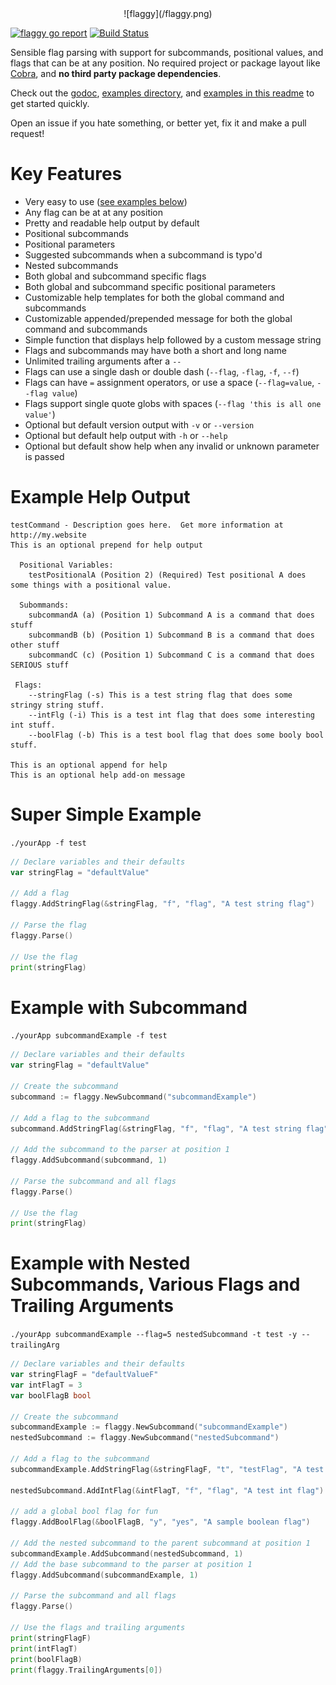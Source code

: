 <center>![flaggy](/flaggy.png)</center>

[![flaggy go report](https://goreportcard.com/badge/github.com/integrii/flaggy)](https://goreportcard.com/report/github.com/integrii/flaggy) [![Build Status](https://travis-ci.org/integrii/flaggy.svg?branch=master)](https://travis-ci.org/integrii/flaggy)

Sensible flag parsing with support for subcommands, positional values, and flags that can be at any position.  No required project or package layout like [Cobra](https://github.com/spf13/Cobra), and **no third party package dependencies**.  

Check out the [godoc](http://godoc.org/github.com/integrii/flaggy), [examples directory](https://github.com/integrii/flaggy/tree/master/examples), and [examples in this readme](https://github.com/integrii/flaggy#super-simple-example) to get started quickly.

Open an issue if you hate something, or better yet, fix it and make a pull request!

# Key Features

- Very easy to use ([see examples below](https://github.com/integrii/flaggy#super-simple-example))
- Any flag can be at at any position
- Pretty and readable help output by default
- Positional subcommands
- Positional parameters
- Suggested subcommands when a subcommand is typo'd
- Nested subcommands
- Both global and subcommand specific flags
- Both global and subcommand specific positional parameters
- Customizable help templates for both the global command and subcommands
- Customizable appended/prepended message for both the global command and subcommands
- Simple function that displays help followed by a custom message string
- Flags and subcommands may have both a short and long name
- Unlimited trailing arguments after a `--`
- Flags can use a single dash or double dash (`--flag`, `-flag`, `-f`, `--f`)
- Flags can have `=` assignment operators, or use a space (`--flag=value`, `--flag value`)
- Flags support single quote globs with spaces (`--flag 'this is all one value'`)
- Optional but default version output with `-v` or `--version`
- Optional but default help output with `-h` or `--help`
- Optional but default show help when any invalid or unknown parameter is passed


# Example Help Output

```
testCommand - Description goes here.  Get more information at http://my.website
This is an optional prepend for help output

  Positional Variables:
    testPositionalA (Position 2) (Required) Test positional A does some things with a positional value.

  Subommands:
    subcommandA (a) (Position 1) Subcommand A is a command that does stuff
    subcommandB (b) (Position 1) Subcommand B is a command that does other stuff
    subcommandC (c) (Position 1) Subcommand C is a command that does SERIOUS stuff

 Flags:
    --stringFlag (-s) This is a test string flag that does some stringy string stuff.
    --intFlg (-i) This is a test int flag that does some interesting int stuff.
    --boolFlag (-b) This is a test bool flag that does some booly bool stuff.

This is an optional append for help
This is an optional help add-on message
```


# Super Simple Example

`./yourApp -f test`

```go
// Declare variables and their defaults
var stringFlag = "defaultValue"

// Add a flag
flaggy.AddStringFlag(&stringFlag, "f", "flag", "A test string flag")

// Parse the flag
flaggy.Parse()

// Use the flag
print(stringFlag)
```


# Example with Subcommand

`./yourApp subcommandExample -f test`

```go
// Declare variables and their defaults
var stringFlag = "defaultValue"

// Create the subcommand
subcommand := flaggy.NewSubcommand("subcommandExample")

// Add a flag to the subcommand
subcommand.AddStringFlag(&stringFlag, "f", "flag", "A test string flag")

// Add the subcommand to the parser at position 1
flaggy.AddSubcommand(subcommand, 1)

// Parse the subcommand and all flags
flaggy.Parse()

// Use the flag
print(stringFlag)
```

# Example with Nested Subcommands, Various Flags and Trailing Arguments

`./yourApp subcommandExample --flag=5 nestedSubcommand -t test -y -- trailingArg`

```go
// Declare variables and their defaults
var stringFlagF = "defaultValueF"
var intFlagT = 3
var boolFlagB bool

// Create the subcommand
subcommandExample := flaggy.NewSubcommand("subcommandExample")
nestedSubcommand := flaggy.NewSubcommand("nestedSubcommand")

// Add a flag to the subcommand
subcommandExample.AddStringFlag(&stringFlagF, "t", "testFlag", "A test string flag")

nestedSubcommand.AddIntFlag(&intFlagT, "f", "flag", "A test int flag")

// add a global bool flag for fun
flaggy.AddBoolFlag(&boolFlagB, "y", "yes", "A sample boolean flag")

// Add the nested subcommand to the parent subcommand at position 1
subcommandExample.AddSubcommand(nestedSubcommand, 1)
// Add the base subcommand to the parser at position 1
flaggy.AddSubcommand(subcommandExample, 1)

// Parse the subcommand and all flags
flaggy.Parse()

// Use the flags and trailing arguments
print(stringFlagF)
print(intFlagT)
print(boolFlagB)
print(flaggy.TrailingArguments[0])
```
